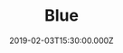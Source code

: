 ---
title: "Blue"
image: "https://firebasestorage.googleapis.com/v0/b/flatland-api.appspot.com/o/sermons%2FScreen%20Shot%202019-02-03%20at%205.22.22%20PM.png?alt=media&token=c1f6c10d-bc3e-4266-93a8-469252e7d2d6"
date: "2019-02-03T15:30:00.000Z"
video:
  type: "vimeo"
  id: 315113102
speaker:
  name: "Rob Yanike"
  permalink: "rob-yanike"
series: "vibrant"
---